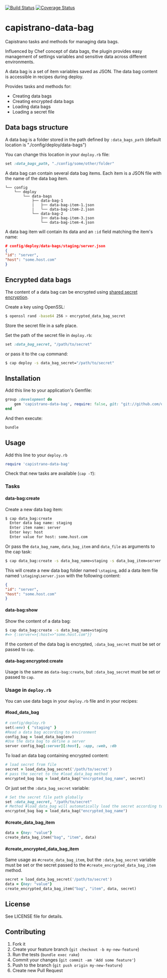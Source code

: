 [![Build Status](https://secure.travis-ci.org/omerisimo/capistrano-data-bag.png?branch=master)](http://travis-ci.org/omerisimo/capistrano-data-bag)
[![Coverage Status](https://coveralls.io/repos/omerisimo/capistrano-data-bag/badge.png)](https://coveralls.io/r/omerisimo/capistrano-data-bag)

capistrano-data-bag
===================

Capistrano tasks and methods for managing data bags.

Influenced by Chef concept of data bags, the plugin provides easy management of settings variables and sensitive data across different environments.

A data bag is a set of item variables saved as JSON. The data bag content is accessible in recipes during deploy.

Provides tasks and methods for:

* Creating data bags
* Creating encrypted data bags
* Loading data bags
* Loading a secret file


## Data bags structure

A data bag is a folder stored in the path defined by `:data_bags_path` (default location is "./config/deploy/data-bags")

You can change this location in your `deploy.rb` file:

```ruby
set :data_bags_path, "./config/some/other/folder"
```

A data bag can contain several data bag items. Each item is a JSON file with the name of the data bag item.

```
└── config
    └── deploy
        └── data-bags
        	├── data-bag-1
        	|	├── data-bag-item-1.json
        	|  	└── data-bag-item-2.json
        	└── data-bag-2
        		├── data-bag-item-3.json
        	   	└── data-bag-item-4.json
```

A data bag item will contain its data and an `:id` field matching the item's name:

``` json
# config/deploy/data-bags/staging/server.json
{
"id": "server",
"host": "some.host.com"
}
```

## Encrypted data bags

The content of a data bag can be encrypted using [shared secret encryption](https://en.wikipedia.org/wiki/Symmetric-key_algorithm).

Create a key using OpenSSL:

```sh
$ openssl rand -base64 256 > encrypted_data_bag_secret
```

Store the secret file in a safe place.

Set the path of the secret file in `deploy.rb`:

```ruby
set :data_bag_secret, "/path/to/secret"
```

or pass it to the `cap` command:

```sh
$ cap deploy -s data_bag_secret="/path/to/secret"
```
## Installation

Add this line to your application's Gemfile:

```ruby
group :development do
	gem 'capistrano-data-bag', require: false, git: "git://github.com/omerisimo/capistrano-data-bag.git"
end
```

And then execute:

``` sh
bundle
```

## Usage

Add this line to your `deploy.rb`

```ruby
require 'capistrano-data-bag'
```

Check that new tasks are available (`cap -T`):

### Tasks

#### data-bag:create

Create a new data bag item:

```sh
$ cap data_bag:create
  Enter data bag name: staging
  Enter item name: server
  Enter key: host
  Enter value for host: some.host.com
```

Or pass the `data_bag_name`, `data_bag_item` and `data_file` as arguments to the cap task:

```sh
$ cap data_bag:create -s data_bag_name=staging -s data_bag_item=server -s data_file=./data.json
```

This will create a new data bag folder named `\staging`, add a data item  file named `\staging\server.json` with the following content:

```json
{
"id": "server",
"host": "some.host.com"
}
```

#### data-bag:show

Show the content of a data bag:

```sh
$ cap data_bag:create -s data_bag_name=staging
#=> {:server=>{:host=>"some.host.com"}}
```

If the content of the data bag is encrypted, `:data_bag_secret` must be set or passed to `cap`.

#### data-bag:encrypted:create

Usage is the same as `data-bag:create`, but `:data_bag_secret` must be set or passed to `cap`.


### Usage in `deploy.rb`

You can use data bags in your `deploy.rb` file and in your recipes:

#### #load_data_bag

```ruby
# config/deploy.rb
set(:env) { "staging" }
#Read a data bag according to environment
config_bag = load_data_bag(env)
#Use the data bag to define a server
server config_bag[:server][:host], :app, :web, :db
```

To load an data bag containing encrypted content:

```ruby
# load secret from file
secret = load_data_bag_secret('/path/to/secret')
# pass the secret to the #load_data_bag method
encrypted_bag bag = load_data_bag("encrypted_bag_name", secret)
```

Or just set the `:data_bag_secret` variable:

```ruby
# Set the secret file path globally
set :data_bag_secret, "/path/to/secret"
# Method #load_data_bag will automatically load the secret according to the :data_bag_secret variable
encrypted_bag bag = load_data_bag("encrypted_bag_name")
```

#### #create_data_bag_item

```ruby
data = {key: "value"}
create_data_bag_item("bag", "item", data)
```

#### #create_encrypted_data_bag_item

Same usage as `#create_data_bag_item`, but the `:data_bag_secret` variable must be set or the secret passed to the `#create_encrypted_data_bag_item` method.

```ruby
secret = load_data_bag_secret('/path/to/secret')
data = {key: "value"}
create_encrypted_data_bag_item("bag", "item", data, secret)
```

## License

See LICENSE file for details.

## Contributing

1. Fork it
2. Create your feature branch (`git checkout -b my-new-feature`)
3. Run the tests (`bundle exec rake`)
4. Commit your changes (`git commit -am 'Add some feature'`)
5. Push to the branch (`git push origin my-new-feature`)
6. Create new Pull Request
